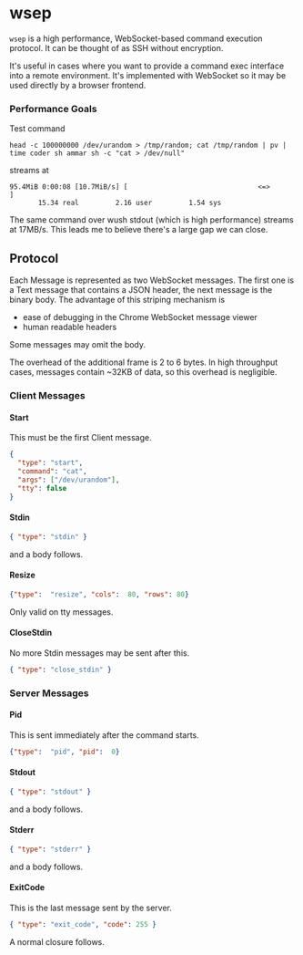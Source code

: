 # wsep

`wsep` is a high performance, WebSocket-based command execution protocol. It can be thought of as SSH without
encryption.

It's useful in cases where you want to provide a command exec interface into a remote environment. It's implemented
with WebSocket so it may be used directly by a browser frontend.

### Performance Goals

Test command

```shell script
head -c 100000000 /dev/urandom > /tmp/random; cat /tmp/random | pv | time coder sh ammar sh -c "cat > /dev/null"
```

streams at

```shell script
95.4MiB 0:00:08 [10.7MiB/s] [                                <=>                                                                                                                                                  ]
       15.34 real         2.16 user         1.54 sys
```

The same command over wush stdout (which is high performance) streams at 17MB/s. This leads me to believe
there's a large gap we can close.

## Protocol

Each Message is represented as two WebSocket messages. The first one is a Text message that contains a
JSON header, the next message is the binary body. The advantage of this striping mechanism is

- ease of debugging in the Chrome WebSocket message viewer
- human readable headers

Some messages may omit the body.

The overhead of the additional frame is 2 to 6 bytes. In high throughput cases, messages contain ~32KB of data,
so this overhead is negligible.

### Client Messages

#### Start

This must be the first Client message.

```json
{
  "type": "start",
  "command": "cat",
  "args": ["/dev/urandom"],
  "tty": false
}
```

#### Stdin

```json
{ "type": "stdin" }
```

and a body follows.

#### Resize

```json
{"type":  "resize", "cols":  80, "rows": 80}
```

Only valid on tty messages.

#### CloseStdin

No more Stdin messages may be sent after this.

```json
{ "type": "close_stdin" }
```

### Server Messages

#### Pid

This is sent immediately after the command starts.

```json
{"type":  "pid", "pid":  0}
```

#### Stdout

```json
{ "type": "stdout" }
```

and a body follows.

#### Stderr

```json
{ "type": "stderr" }
```

and a body follows.

#### ExitCode

This is the last message sent by the server.

```json
{ "type": "exit_code", "code": 255 }
```

A normal closure follows.


